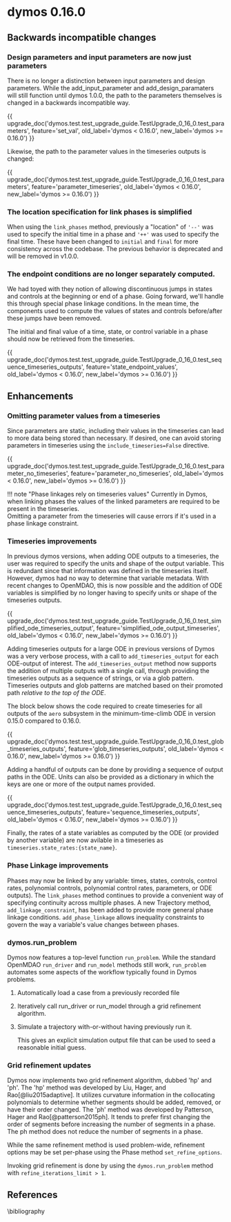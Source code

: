 # dymos 0.16.0

## Backwards incompatible changes

### Design parameters and input parameters are now just parameters

There is no longer a distinction between input parameters and design parameters.
While the add_input_parameter and add_design_paramaters will still function until dymos 1.0.0, the path to the parameters themselves is changed in a backwards incompatible way.

{{ upgrade_doc('dymos.test.test_upgrade_guide.TestUpgrade_0_16_0.test_parameters',
               feature='set_val',
               old_label='dymos < 0.16.0',
               new_label='dymos >= 0.16.0') }}

Likewise, the path to the parameter values in the timeseries outputs is changed:

{{ upgrade_doc('dymos.test.test_upgrade_guide.TestUpgrade_0_16_0.test_parameters',
               feature='parameter_timeseries',
               old_label='dymos < 0.16.0',
               new_label='dymos >= 0.16.0') }}

### The location specification for link phases is simplified

When using the `link_phases` method, previously a "location" of `'--'` was used to specify the initial time in a phase and `'++'` was used to specify the final time.
These have been changed to `initial` and `final` for more consistency across the codebase.
The previous behavior is deprecated and will be removed in v1.0.0.

### The endpoint conditions are no longer separately computed.

We had toyed with they notion of allowing discontinuous jumps in states and controls at the beginning or end of a phase.
Going forward, we'll handle this through special phase linkage conditions.
In the mean time, the components used to compute the values of states and controls before/after these jumps have been removed.

The initial and final value of a time, state, or control variable in a phase should now be retrieved from the timeseries.

{{ upgrade_doc('dymos.test.test_upgrade_guide.TestUpgrade_0_16_0.test_sequence_timeseries_outputs',
               feature='state_endpoint_values',
               old_label='dymos < 0.16.0',
               new_label='dymos >= 0.16.0') }}

## Enhancements

### Omitting parameter values from a timeseries

Since parameters are static, including their values in the timeseries can lead to more data being stored than necessary.
If desired, one can avoid storing parameters in timeseries using the `include_timeseries=False` directive.

{{ upgrade_doc('dymos.test.test_upgrade_guide.TestUpgrade_0_16_0.test_parameter_no_timeseries',
               feature='parameter_no_timeseries',
               old_label='dymos < 0.16.0',
               new_label='dymos >= 0.16.0') }}

!!! note "Phase linkages rely on timeseries values"
    Currently in Dymos, when linking phases the values of the linked parameters are required to be present in the timeseries.  
    Omitting a parameter from the timeseries will cause errors if it's used in a phase linkage constraint.

### Timeseries improvements

In previous dymos versions, when adding ODE outputs to a timeseries, the user was required to specify the units and shape of the output variable.
This is redundant since that information was defined in the timeseries itself.
However, dymos had no way to determine that variable metadata.
With recent changes to OpenMDAO, this is now possible and the addition of ODE variables is simplified by no longer having to specify units or shape of the timeseries outputs.

{{ upgrade_doc('dymos.test.test_upgrade_guide.TestUpgrade_0_16_0.test_simplified_ode_timeseries_output',
               feature='simplified_ode_output_timeseries',
               old_label='dymos < 0.16.0',
               new_label='dymos >= 0.16.0') }}

Adding timeseries outputs for a large ODE in previous versions of Dymos was a very verbose process, with a call to `add_timeseries_output` for each ODE-output of interest.
The `add_timeseries_output` method now supports the addition of multiple outputs with a single call, through providing the timeseries outputs as a sequence of strings, or via a glob pattern.
Timeseries outputs and glob patterns are matched based on their promoted path _relative to the top of the ODE_.

The block below shows the code required to create timeseries for all outputs of the `aero` subsystem in the minimum-time-climb ODE in version 0.15.0 compared to 0.16.0.

{{ upgrade_doc('dymos.test.test_upgrade_guide.TestUpgrade_0_16_0.test_glob_timeseries_outputs',
               feature='glob_timeseries_outputs',
               old_label='dymos < 0.16.0',
               new_label='dymos >= 0.16.0') }}

Adding a handful of outputs can be done by providing a sequence of output paths in the ODE.
Units can also be provided as a dictionary in which the keys are one or more of the output names provided.

{{ upgrade_doc('dymos.test.test_upgrade_guide.TestUpgrade_0_16_0.test_sequence_timeseries_outputs',
               feature='sequence_timeseries_outputs',
               old_label='dymos < 0.16.0',
               new_label='dymos >= 0.16.0') }}

Finally, the rates of a state variables as computed by the ODE (or provided by another variable) are now avilable in a timeseries as `timeseries.state_rates:{state_name}`.

### Phase Linkage improvements

Phases may now be linked by any variable: times, states, controls, control rates, polynomial controls, polynomial control rates, parameters, or ODE outputs).
The `link_phases` method continues to provide a convenient way of specifying continuity across multiple phases.
A new Trajectory method, `add_linkage_constraint`, has been added to provide more general phase linkage conditions.
`add_phase_linkage` allows inequality constraints to govern the way a variable's value changes between phases.

### dymos.run_problem

Dymos now features a top-level function `run_problem`.
While the standard OpenMDAO `run_driver` and `run_model` methods still work, `run_problem` automates some aspects of the workflow typically found in Dymos problems.

1. Automatically load a case from a previously recorded file
2. Iteratively call run_driver or run_model through a grid refinement algorithm.
3. Simulate a trajectory with-or-without having previously run it.

   This gives an explicit simulation output file that can be used to seed a reasonable initial guess.

### Grid refinement updates

Dymos now implements two grid refinement algorithm, dubbed 'hp' and 'ph'.
The 'hp' method was developed by Liu, Hager, and Rao[@liu2015adaptive].
It utilizes curvature information in the collocating polynomials to determine whether segments should be added, removed, or have their order changed.
The 'ph' method was developed by Patterson, Hager and Rao[@patterson2015ph].
It tends to prefer first changing the order of segments before increasing the number of segments in a phase.
The ph method does not reduce the number of segments in a phase.

While the same refinement method is used problem-wide, refinement options may be set per-phase using the Phase method `set_refine_options`.

Invoking grid refinement is done by using the `dymos.run_problem` method with `refine_iterations_limit > 1`.

## References

\bibliography